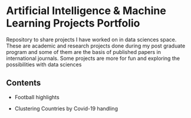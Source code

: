 # Artificial Intelligence & Machine Learning Projects Portfolio
Repository to share projects I have worked on in data sciences space. These are academic and research projects done during my post graduate program and some of them are the basis of published papers in international journals. Some projects are more for fun and exploring the possibilities with data sciences

## Contents
  - Football highlights
  
  - Clustering Countries by Covid-19 handling

<!-- Football highlights -->
<!-- Clustering Countries by Covid-19 handling -->
